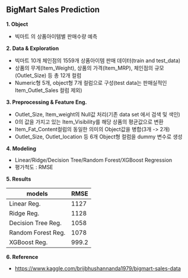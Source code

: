 ## BigMart Sales Prediction

**1. Object**
  - 빅마트 의 상품아이템별 판매수량 예측 


**2. Data & Exploration**
  - 빅마트 10개 체인점의 1559개 상품아이템 판매 데이터(train and test_data)
  - 상품의 무게(Item_Weight), 상품의 가격(Item_MRP), 체인점의 규모(Outlet_Size) 등 총 12개 컬럼
  - Numeric형 5개, object형 7개 컬럼으로 구성(test data는 판매실적인 Item_Outlet_Sales 컬럼 제외)


**3. Preprocessing & Feature Eng.**
  - Outlet_Size, Item_weight의 Null값 처리(기존 data set 에서 검색 및 색인) 
  - 0의 값을 가지고 있는 Item_Visibility를 해당 상품의 평균값으로 변환
  - Item_Fat_Content컬럼의 동일한 의미의 Object값을 병합(3개 -> 2개)  
  - Outlet_Size, Outlet_location 등 6개 Object형 컬럼을 dummy 변수로 생성


**4. Modeling**
  - Linear/Ridge/Decision Tree/Random Forest/XGBoost Regression
  - 평가척도 : RMSE
  

**5. Results**

|models|RMSE|
|------|---|
|Linear Reg.|1127|
|Ridge Reg.|1128|
|Decision Tree Reg.|1058|
|Random Forest Reg.|1078|
|XGBoost Reg.|999.2|


**6. Reference**
  - https://www.kaggle.com/brijbhushannanda1979/bigmart-sales-data 


